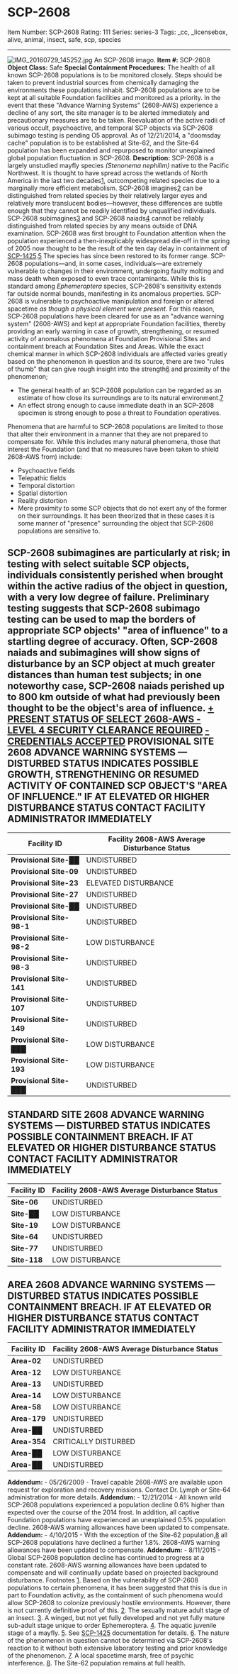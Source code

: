 # SCP-2608
Item Number: SCP-2608
Rating: 111
Series: series-3
Tags: _cc, _licensebox, alive, animal, insect, safe, scp, species

---

![IMG_20160729_145252.jpg](https://scp-wiki.wdfiles.com/local--files/scp-2608/IMG_20160729_145252.jpg)
An SCP-2608 imago.
**Item #:** SCP-2608
**Object Class:** Safe
**Special Containment Procedures:** The health of all known SCP-2608 populations is to be monitored closely. Steps should be taken to prevent industrial sources from chemically damaging the environments these populations inhabit.
SCP-2608 populations are to be kept at all suitable Foundation facilities and monitored as a priority. In the event that these "Advance Warning Systems" (2608-AWS) experience a decline of any sort, the site manager is to be alerted immediately and precautionary measures are to be taken. Reevaluation of the active radii of various occult, psychoactive, and temporal SCP objects via SCP-2608 subimago testing is pending O5 approval.
As of 12/21/2014, a "doomsday cache" population is to be established at Site-62, and the Site-64 population has been expanded and repurposed to monitor unexplained global population fluctuation in SCP-2608.
**Description:** SCP-2608 is a largely unstudied mayfly species _(Stenonema nephilim)_ native to the Pacific Northwest. It is thought to have spread across the wetlands of North America in the last two decades[1](javascript:;), outcompeting related species due to a marginally more efficient metabolism.
SCP-2608 imagines[2](javascript:;) can be distinguished from related species by their relatively larger eyes and relatively more translucent bodies—however, these differences are subtle enough that they cannot be readily identified by unqualified individuals. SCP-2608 subimagines[3](javascript:;) and SCP-2608 naiads[4](javascript:;) cannot be reliably distinguished from related species by any means outside of DNA examination.
SCP-2608 was first brought to Foundation attention when the population experienced a then-inexplicably widespread die-off in the spring of 2005 now thought to be the result of the ten day delay in containment of [SCP-1425](/scp-1425).[5](javascript:;) The species has since been restored to its former range.
SCP-2608 populations—and, in some cases, individuals—are extremely vulnerable to changes in their environment, undergoing faulty molting and mass death when exposed to even trace contaminants. While this is standard among _Ephemeroptera_ species, SCP-2608's sensitivity extends far outside normal bounds, manifesting in its anomalous properties.
SCP-2608 is vulnerable to psychoactive manipulation and foreign or altered spacetime _as though a physical element were present._ For this reason, SCP-2608 populations have been cleared for use as an "advance warning system" (2608-AWS) and kept at appropriate Foundation facilities, thereby providing an early warning in case of growth, strengthening, or resumed activity of anomalous phenomena at Foundation Provisional Sites and containment breach at Foundation Sites and Areas.
While the exact chemical manner in which SCP-2608 individuals are affected varies greatly based on the phenomenon in question and its source, there are two "rules of thumb" that can give rough insight into the strength[6](javascript:;) and proximity of the phenomenon;
  * The general health of an SCP-2608 population can be regarded as an estimate of how close its surroundings are to its natural environment.[7](javascript:;)
  * An effect strong enough to cause immediate death in an SCP-2608 specimen is strong enough to pose a threat to Foundation operatives.

Phenomena that are harmful to SCP-2608 populations are limited to those that alter their environment in a manner that they are not prepared to compensate for. While this includes many natural phenomena, those that interest the Foundation (and that no measures have been taken to shield 2608-AWS from) include:
  * Psychoactive fields
  * Telepathic fields
  * Temporal distortion
  * Spatial distortion
  * Reality distortion
  * Mere proximity to some SCP objects that do not exert any of the former on their surroundings. It has been theorized that in these cases it is some manner of "presence" surrounding the object that SCP-2608 populations are sensitive to.

SCP-2608 subimagines are particularly at risk; in testing with select suitable SCP objects, individuals consistently perished when brought within the active radius of the object in question, with a very low degree of failure. Preliminary testing suggests that SCP-2608 subimago testing can be used to map the borders of appropriate SCP objects' "area of influence" to a startling degree of accuracy.
Often, SCP-2608 naiads and subimagines will show signs of disturbance by an SCP object at much greater distances than human test subjects; in one noteworthy case, SCP-2608 naiads perished up to 800 km outside of what had previously been thought to be the object's area of influence.
[\+ PRESENT STATUS OF SELECT 2608-AWS - LEVEL 4 SECURITY CLEARANCE REQUIRED](javascript:;)
[\- CREDENTIALS ACCEPTED](javascript:;)
PROVISIONAL SITE 2608 ADVANCE WARNING SYSTEMS — DISTURBED STATUS INDICATES POSSIBLE GROWTH, STRENGTHENING OR RESUMED ACTIVITY OF CONTAINED SCP OBJECT'S "AREA OF INFLUENCE." **IF AT ELEVATED OR HIGHER DISTURBANCE STATUS CONTACT FACILITY ADMINISTRATOR IMMEDIATELY**  
---  
**Facility ID** | **Facility 2608-AWS Average Disturbance Status**  
---|---  
**Provisional Site-██** | UNDISTURBED  
**Provisional Site-09** | UNDISTURBED  
**Provisional Site-23** | ELEVATED DISTURBANCE  
**Provisional Site-27** | UNDISTURBED  
**Provisional Site-██** | UNDISTURBED  
**Provisional Site-98-1** | UNDISTURBED  
**Provisional Site-98-2** | LOW DISTURBANCE  
**Provisional Site-98-3** | UNDISTURBED  
**Provisional Site-141** | UNDISTURBED  
**Provisional Site-107** | UNDISTURBED  
**Provisional Site-149** | UNDISTURBED  
**Provisional Site-███** | LOW DISTURBANCE  
**Provisional Site-193** | LOW DISTURBANCE  
**Provisional Site-███** | UNDISTURBED  
STANDARD SITE 2608 ADVANCE WARNING SYSTEMS — DISTURBED STATUS INDICATES POSSIBLE CONTAINMENT BREACH. **IF AT ELEVATED OR HIGHER DISTURBANCE STATUS CONTACT FACILITY ADMINISTRATOR IMMEDIATELY**  
---  
**Facility ID** | **Facility 2608-AWS Average Disturbance Status**  
---|---  
**Site-06** | UNDISTURBED  
**Site-██** | LOW DISTURBANCE  
**Site-19** | LOW DISTURBANCE  
**Site-64** | UNDISTURBED  
**Site-77** | UNDISTURBED  
**Site-118** | LOW DISTURBANCE  
AREA 2608 ADVANCE WARNING SYSTEMS — DISTURBED STATUS INDICATES POSSIBLE CONTAINMENT BREACH. **IF AT ELEVATED OR HIGHER DISTURBANCE STATUS CONTACT FACILITY ADMINISTRATOR IMMEDIATELY**  
---  
**Facility ID** | **Facility 2608-AWS Average Disturbance Status**  
---|---  
**Area-02** | UNDISTURBED  
**Area-12** | LOW DISTURBANCE  
**Area-13** | UNDISTURBED  
**Area-14** | LOW DISTURBANCE  
**Area-58** | LOW DISTURBANCE  
**Area-179** | UNDISTURBED  
**Area-██** | UNDISTURBED  
**Area-354** | CRITICALLY DISTURBED  
**Area-██** | LOW DISTURBANCE  
**Area-██** | UNDISTURBED  
**Addendum:** \- 05/26/2009 - Travel capable 2608-AWS are available upon request for exploration and recovery missions. Contact Dr. Lymph or Site-64 administration for more details.
**Addendum:** \- 12/21/2014 - All known wild SCP-2608 populations experienced a population decline 0.6% higher than expected over the course of the 2014 frost. In addition, all captive Foundation populations have experienced an unexplained 0.5% population decline. 2608-AWS warning allowances have been updated to compensate.
**Addendum:** \- 4/10/2015 - With the exception of the Site-62 population,[8](javascript:;) all SCP-2608 populations have declined a further 1.8%. 2608-AWS warning allowances have been updated to compensate.
**Addendum:** \- 8/11/2015 - Global SCP-2608 population decline has continued to progress at a constant rate. 2608-AWS warning allowances have been updated to compensate and will continually update based on projected background disturbance.
Footnotes
[1](javascript:;). Based on the vulnerability of SCP-2608 populations to certain phenomena, it has been suggested that this is due in part to Foundation activity, as the containment of such phenomena would allow SCP-2608 to colonize previously hostile environments. However, there is not currently definitive proof of this.
[2](javascript:;). The sexually mature adult stage of an insect.
[3](javascript:;). A winged, but not yet fully developed and not yet fully mature sub-adult stage unique to order Ephemeroptera.
[4](javascript:;). The aquatic juvenile stage of a mayfly.
[5](javascript:;). See [SCP-1425](/scp-1425) documentation for details.
[6](javascript:;). The nature of the phenomenon in question cannot be determined via SCP-2608's reaction to it without both extensive laboratory testing and prior knowledge of the phenomenon.
[7](javascript:;). A local spacetime marsh, free of psychic interference.
[8](javascript:;). The Site-62 population remains at full health.